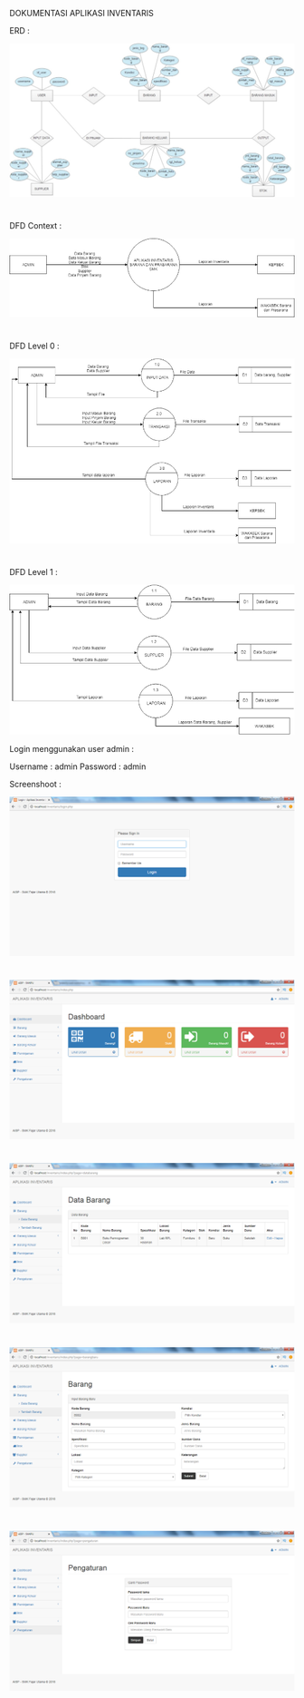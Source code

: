 DOKUMENTASI APLIKASI INVENTARIS

ERD :

![Screenshoot](img/ERD.jpeg)

#
DFD Context :

![Screenshoot](img/dfd-context.png)

#
DFD Level 0 :

![Screenshoot](img/dfd-lvl-0.png)

#
DFD Level 1 :

![Screenshoot](img/dfd-lvl-1.png)


Login menggunakan user admin :

Username : admin
Password : admin

Screenshoot :

![Screenshoot](img/ss0.png)

#
![Screenshoot](img/ss1.png)

#
![Screenshoot](img/ss2.png)

#
![Screenshoot](img/ss3.png)

#
![Screenshoot](img/ss4.png)

#